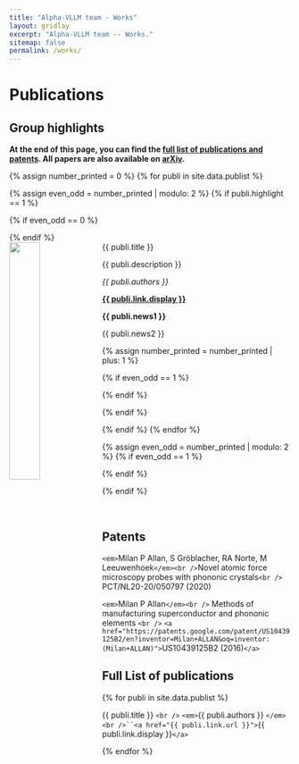 ```yaml
---
title: "Alpha-VLLM team - Works"
layout: gridlay
excerpt: "Alpha-VLLM team -- Works."
sitemap: false
permalink: /works/
---
```

# Publications

## Group highlights

**At the end of this page, you can find the [full list of publications and patents](#full-list-of-publications). All papers are also available on [arXiv](https://arxiv.org/search/?searchtype=author&query=Allan%2C+M+P).**

{% assign number_printed = 0 %}
{% for publi in site.data.publist %}

{% assign even_odd = number_printed | modulo: 2 %}
{% if publi.highlight == 1 %}

{% if even_odd == 0 %}

<div class="row">
{% endif %}

<div class="col-sm-6 clearfix">
 <div class="well">
  <pubtit>{{ publi.title }}</pubtit>
  <img src="{{ site.url }}{{ site.baseurl }}/images/pubpic/{{ publi.image }}" class="img-responsive" width="33%" style="float: left" />
  <p>{{ publi.description }}</p>
  <p><em>{{ publi.authors }}</em></p>
  <p><strong><a href="{{ publi.link.url }}">{{ publi.link.display }}</a></strong></p>
  <p class="text-danger"><strong> {{ publi.news1 }}</strong></p>
  <p> {{ publi.news2 }}</p>
 </div>
</div>

{% assign number_printed = number_printed | plus: 1 %}

{% if even_odd == 1 %}

</div>
{% endif %}


{% endif %}

{% endif %}
{% endfor %}

{% assign even_odd = number_printed | modulo: 2 %}
{% if even_odd == 1 %}

</div>
{% endif %}


{% endif %}

<p>   </p>

## Patents

`<em>`Milan P Allan, S Gröblacher, RA Norte, M Leeuwenhoek`</em><br />`Novel atomic force microscopy probes with phononic crystals`<br />` PCT/NL20-20/050797 (2020)

`<em>`Milan P Allan`</em><br />` Methods of manufacturing superconductor and phononic elements `<br />` `<a href="https://patents.google.com/patent/US10439125B2/en?inventor=Milan+ALLAN&oq=inventor:(Milan+ALLAN)">`US10439125B2 (2016)`</a>`

## Full List of publications

{% for publi in site.data.publist %}

  {{ publi.title }} `<br />`
  `<em>`{{ publi.authors }} `</em><br />``<a href="{{ publi.link.url }}">`{{ publi.link.display }}`</a>`

{% endfor %}
